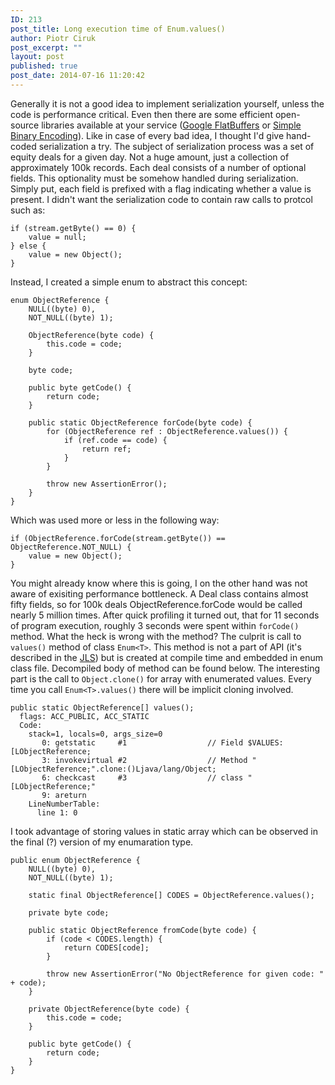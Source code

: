 ```yaml
---
ID: 213
post_title: Long execution time of Enum.values()
author: Piotr Ciruk
post_excerpt: ""
layout: post
published: true
post_date: 2014-07-16 11:20:42
---
```

Generally it is not a good idea to implement serialization yourself, unless the code is performance critical. 
Even then there are some efficient open-source libraries available at your service (<a href="https://github.com/google/flatbuffers" target="_blank">Google FlatBuffers</a> or <a href="https://github.com/real-logic/simple-binary-encoding" target="_blank">Simple Binary Encoding</a>).
Like in case of every bad idea, I thought I'd give hand-coded serialization a try.
The subject of serialization process was a set of equity deals for a given day. Not a huge amount, just a collection of approximately 100k records. 
Each deal consists of a number of optional fields. This optionality must be somehow handled during serialization. Simply put, each field is prefixed with a flag indicating whether a value is present.
I didn't want the serialization code to contain raw calls to protcol such as:
```
if (stream.getByte() == 0) {
	value = null;
} else {
	value = new Object();
}
```

Instead, I created a simple enum to abstract this concept:
```
enum ObjectReference {
	NULL((byte) 0),
	NOT_NULL((byte) 1);
	
	ObjectReference(byte code) {
		this.code = code;
	}
	
	byte code;
	
	public byte getCode() {
		return code;
	}
	
	public static ObjectReference forCode(byte code) {
		for (ObjectReference ref : ObjectReference.values()) {
			if (ref.code == code) {
				return ref;
			}
		}
		
		throw new AssertionError();
	}
}
```

Which was used more or less in the following way:
```
if (ObjectReference.forCode(stream.getByte()) == ObjectReference.NOT_NULL) {
	value = new Object();
}
```

You might already know where this is going, I on the other hand was not aware of exisiting performance bottleneck. 
A Deal class contains almost fifty fields, so for 100k deals ObjectReference.forCode would be called nearly 5 million times. 
After quick profiling it turned out, that for 11 seconds of program execution, roughly 3 seconds were spent within `forCode()` method. What the heck is wrong with the method?
The culprit is call to `values()` method of class `Enum<T>`. This method is not a part of API (it's described in the <a href="http://docs.oracle.com/javase/specs/jls/se7/html/jls-8.html#jls-8.9.2" target="_blank">JLS</a>) but is created at compile time and embedded in enum class file.
Decompiled body of method can be found below. The interesting part is the call to `Object.clone()` for array with enumerated values. Every time you call `Enum<T>.values()` there will be implicit cloning involved.
```
public static ObjectReference[] values();
  flags: ACC_PUBLIC, ACC_STATIC
  Code:
    stack=1, locals=0, args_size=0
       0: getstatic     #1                  // Field $VALUES:[LObjectReference;
       3: invokevirtual #2                  // Method "[LObjectReference;".clone:()Ljava/lang/Object;
       6: checkcast     #3                  // class "[LObjectReference;"
       9: areturn
    LineNumberTable:
      line 1: 0
```

I took advantage of storing values in static array which can be observed in the final (?) version of my enumaration type.
```
public enum ObjectReference {
	NULL((byte) 0),
	NOT_NULL((byte) 1);
	
	static final ObjectReference[] CODES = ObjectReference.values();
	
	private byte code;
	
	public static ObjectReference fromCode(byte code) {
		if (code < CODES.length) {
			return CODES[code];
		}
		
		throw new AssertionError("No ObjectReference for given code: " + code);
	}
	
	private ObjectReference(byte code) {
		this.code = code;
	}
	
	public byte getCode() {
		return code;
	}
}
```
